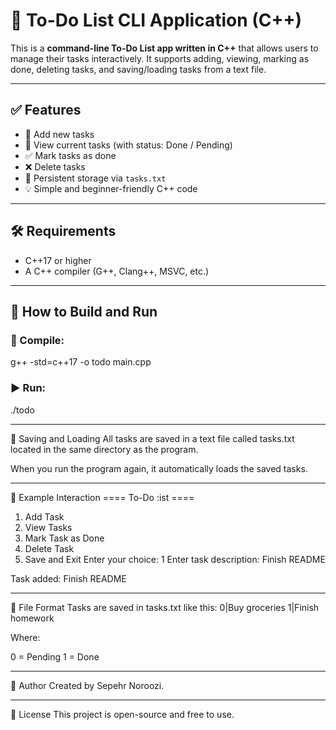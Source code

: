 # 📝 To-Do List CLI Application (C++)

This is a **command-line To-Do List app written in C++** that allows users to manage their tasks interactively. It supports adding, viewing, marking as done, deleting tasks, and saving/loading tasks from a text file.

---

## ✅ Features

- 📌 Add new tasks
- 👀 View current tasks (with status: Done / Pending)
- ✅ Mark tasks as done
- ❌ Delete tasks
- 💾 Persistent storage via `tasks.txt`
- 💡 Simple and beginner-friendly C++ code

---

## 🛠 Requirements

- C++17 or higher
- A C++ compiler (G++, Clang++, MSVC, etc.)

---

## 🚀 How to Build and Run

### 🔧 Compile:

g++ -std=c++17 -o todo main.cpp

### ▶️ Run:

./todo

---

💾 Saving and Loading
All tasks are saved in a text file called tasks.txt located in the same directory as the program.

When you run the program again, it automatically loads the saved tasks.

---

🧩 Example Interaction
==== To-Do :ist ====
1. Add Task
2. View Tasks
3. Mark Task as Done
4. Delete Task
5. Save and Exit
Enter your choice: 1
Enter task description: Finish README

Task added: Finish README

---

📁 File Format
Tasks are saved in tasks.txt like this:
0|Buy groceries
1|Finish homework

Where:

0 = Pending
1 = Done

---

📌 Author
Created by Sepehr Noroozi.

---

📃 License
This project is open-source and free to use.
